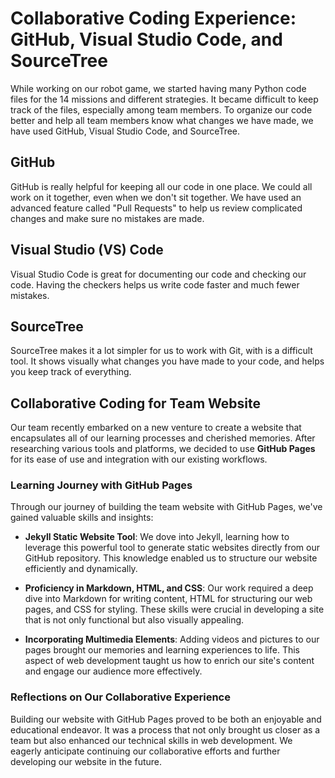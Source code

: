 # Collaborative Coding Experience: GitHub, Visual Studio Code, and SourceTree

While working on our robot game, we started having many Python code files for the 14 missions and different strategies. It became difficult to keep track of the files, especially among team members. To organize our code better and help all team members know what changes we have made, we have used GitHub, Visual Studio Code, and SourceTree.

## GitHub

GitHub is really helpful for keeping all our code in one place. We could all work on it together, even when we don't sit together. We have used an advanced feature called "Pull Requests" to help us review complicated changes and make sure no mistakes are made.

## Visual Studio (VS) Code

Visual Studio Code is great for documenting our code and checking our code. Having the checkers helps us write code faster and much fewer mistakes.

## SourceTree

SourceTree makes it a lot simpler for us to work with Git, with is a difficult tool. It shows visually what changes you have made to your code, and helps you keep track of everything.

## Collaborative Coding for Team Website

Our team recently embarked on a new venture to create a website that encapsulates all of our learning processes and cherished memories. After researching various tools and platforms, we decided to use **GitHub Pages** for its ease of use and integration with our existing workflows.

### Learning Journey with GitHub Pages

Through our journey of building the team website with GitHub Pages, we've gained valuable skills and insights:

- **Jekyll Static Website Tool**: We dove into Jekyll, learning how to leverage this powerful tool to generate static websites directly from our GitHub repository. This knowledge enabled us to structure our website efficiently and dynamically.

- **Proficiency in Markdown, HTML, and CSS**: Our work required a deep dive into Markdown for writing content, HTML for structuring our web pages, and CSS for styling. These skills were crucial in developing a site that is not only functional but also visually appealing.

- **Incorporating Multimedia Elements**: Adding videos and pictures to our pages brought our memories and learning experiences to life. This aspect of web development taught us how to enrich our site's content and engage our audience more effectively.

### Reflections on Our Collaborative Experience

Building our website with GitHub Pages proved to be both an enjoyable and educational endeavor. It was a process that not only brought us closer as a team but also enhanced our technical skills in web development. We eagerly anticipate continuing our collaborative efforts and further developing our website in the future.
